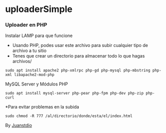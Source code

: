 # uploaderSimple



### Uploader en PHP ###
Instalar LAMP para que funcione
- Usando PHP, podes usar este archivo para subir cualquier tipo de archivo a tu sitio
- Tenes que crear un directorio para almacenar todo lo que hagas archivos/
```
sudo apt install apache2 php-xmlrpc php-gd php-mysql php-mbstring php-xml libapache2-mod-php
```
MySQL Server y Módulos PHP
```
sudo apt install mysql-server php-pear php-fpm php-dev php-zip php-curl
```
*Para evitar problemas en la subida
```
sudo chmod -R 777 /al/directorio/donde/esta/el/index.html
```

By [Juanstdio](https://github.com/juanchip)
